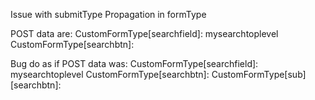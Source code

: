Issue with submitType Propagation in formType

POST data are:
CustomFormType[searchfield]: mysearchtoplevel
CustomFormType[searchbtn]:

Bug do as if POST data was:
CustomFormType[searchfield]: mysearchtoplevel
CustomFormType[searchbtn]:
CustomFormType[sub][searchbtn]:
